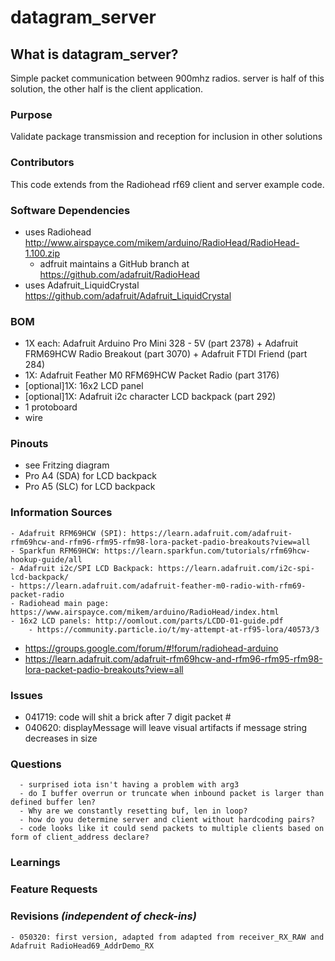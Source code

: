 # datagram_server
## What is datagram_server? 
Simple packet communication between 900mhz radios. server is half of this solution, the other half is the client application.

### Purpose
Validate package transmission and reception for inclusion in other solutions

### Contributors
This code extends from the Radiohead rf69 client and server example code.

### Software Dependencies
  - uses Radiohead http://www.airspayce.com/mikem/arduino/RadioHead/RadioHead-1.100.zip
    - adfruit maintains a GitHub branch at https://github.com/adafruit/RadioHead
  - uses Adafruit_LiquidCrystal https://github.com/adafruit/Adafruit_LiquidCrystal

### BOM
  - 1X each: Adafruit Arduino Pro Mini 328 - 5V (part 2378) + Adafruit FRM69HCW Radio Breakout (part 3070) + Adafruit FTDI Friend (part 284)
  - 1X: Adafruit Feather M0 RFM69HCW Packet Radio (part 3176)
  - [optional]1X: 16x2 LCD panel
  - [optional]1X: Adafruit i2c character LCD backpack (part 292)
  - 1 protoboard
  - wire

### Pinouts
  - see Fritzing diagram
  - Pro A4 (SDA) for LCD backpack
  - Pro A5 (SLC) for LCD backpack

### Information Sources
    - Adafruit RFM69HCW (SPI): https://learn.adafruit.com/adafruit-rfm69hcw-and-rfm96-rfm95-rfm98-lora-packet-padio-breakouts?view=all
    - Sparkfun RFM69HCW: https://learn.sparkfun.com/tutorials/rfm69hcw-hookup-guide/all
    - Adafruit i2c/SPI LCD Backpack: https://learn.adafruit.com/i2c-spi-lcd-backpack/
    - https://learn.adafruit.com/adafruit-feather-m0-radio-with-rfm69-packet-radio
    - Radiohead main page: https://www.airspayce.com/mikem/arduino/RadioHead/index.html
    - 16x2 LCD panels: http://oomlout.com/parts/LCDD-01-guide.pdf
        - https://community.particle.io/t/my-attempt-at-rf95-lora/40573/3
  - https://groups.google.com/forum/#!forum/radiohead-arduino
  - https://learn.adafruit.com/adafruit-rfm69hcw-and-rfm96-rfm95-rfm98-lora-packet-padio-breakouts?view=all

### Issues
  - 041719: code will shit a brick after 7 digit packet #
  - 040620: displayMessage will leave visual artifacts if message string decreases in size

### Questions
      - surprised iota isn't having a problem with arg3
      - do I buffer overrun or truncate when inbound packet is larger than defined buffer len?
      - Why are we constantly resetting buf, len in loop?
      - how do you determine server and client without hardcoding pairs?
      - code looks like it could send packets to multiple clients based on form of client_address declare?

### Learnings

### Feature Requests

### Revisions *(independent of check-ins)*
    - 050320: first version, adapted from adapted from receiver_RX_RAW and Adafruit RadioHead69_AddrDemo_RX